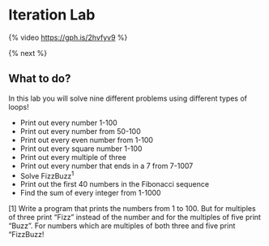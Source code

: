 # Iteration Lab

{% video https://gph.is/2hvfyv9 %}

{% next %}

## What to do?

In this lab you will solve nine different problems using different types of loops!

* Print out every number 1-100
* Print out every number from 50-100
* Print out every even number from 1-100
* Print out every square number 1-100
* Print out every multiple of three
* Print out every number that ends in a 7 from 7-1007
* Solve FizzBuzz<sup>1</sup>
* Print out the first 40 numbers in the Fibonacci sequence
* Find the sum of every integer from 1-1000

[1] Write a program that prints the numbers from 1 to 100. But for multiples of three print “Fizz” instead of the number and for the multiples of five print “Buzz”. For numbers which are multiples of both three and five print “FizzBuzz!
